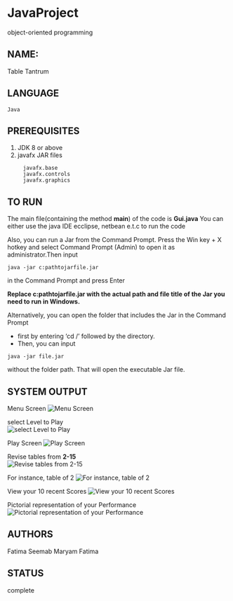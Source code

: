 # JavaProject
object-oriented programming
## NAME:
Table Tantrum

## LANGUAGE
    Java
    
## PREREQUISITES
1.  JDK 8 or above
2.  javafx JAR files
````
     javafx.base
     javafx.controls	        
     javafx.graphics 
 ````   
## TO RUN
 The main file(containing the method **main**) of the code is **Gui.java**
 You can either use the java IDE ecclipse, netbean e.t.c to run the code
 
 Also, you can run a Jar from the Command Prompt. Press the Win key + X hotkey and select Command Prompt (Admin) to open it as  administrator.Then input 
```
java -jar c:pathtojarfile.jar
````
in the Command Prompt and press Enter

**Replace c:pathtojarfile.jar with the actual path and file title of the Jar you need to run in Windows.**

Alternatively, you can open the folder that includes the Jar in the Command Prompt 
* first by entering ‘cd /’ followed by the directory. 
* Then, you can input 
````
java -jar file.jar
`````
without the folder path.
That will open the executable Jar file.

## SYSTEM OUTPUT
Menu Screen
  ![Menu Screen](menu.png)
  
select Level to Play  
  ![select Level to Play](Level.png)
  
 Play Screen 
  ![Play Screen](PlayScreen.png)
  
Revise tables from **2-15**  
  ![Revise tables from **2-15**](RevisionTables.png)
  
For instance, table of 2 
  ![For instance, table of 2](Table.png)
 
 View your 10 recent Scores
  ![View your 10 recent Scores](Scores.png)
 
 Pictorial representation of your Performance
  ![Pictorial representation of your Performance](Graph.png)
     
## AUTHORS
 Fatima Seemab
 Maryam Fatima
 
## STATUS
  complete
